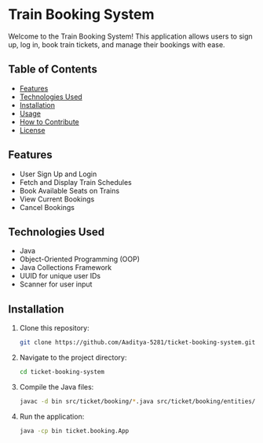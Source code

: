 # Train Booking System

Welcome to the Train Booking System! This application allows users to sign up, log in, book train tickets, and manage their bookings with ease.

## Table of Contents

- [Features](#features)
- [Technologies Used](#technologies-used)
- [Installation](#installation)
- [Usage](#usage)
- [How to Contribute](#how-to-contribute)
- [License](#license)

## Features

- User Sign Up and Login
- Fetch and Display Train Schedules
- Book Available Seats on Trains
- View Current Bookings
- Cancel Bookings

## Technologies Used

- Java
- Object-Oriented Programming (OOP)
- Java Collections Framework
- UUID for unique user IDs
- Scanner for user input

## Installation

1. Clone this repository:
   ```bash
   git clone https://github.com/Aaditya-5281/ticket-booking-system.git


2. Navigate to the project directory:
   ```bash
   cd ticket-booking-system


3. Compile the Java files:
   ```bash
   javac -d bin src/ticket/booking/*.java src/ticket/booking/entities/*.java src/ticket/booking/service/*.java src/ticket/booking/util/*.java

4. Run the application:
   ```bash
   java -cp bin ticket.booking.App

